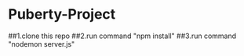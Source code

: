 # Puberty-Project

##1.clone this repo
##2.run command "npm install" 
##3.run command "nodemon server.js"
